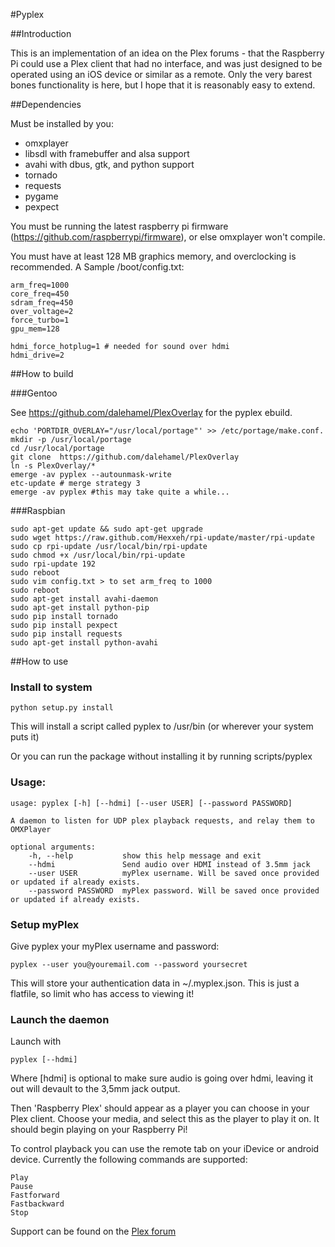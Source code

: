 #Pyplex

##Introduction

This is an implementation of an idea on the Plex forums - that the Raspberry Pi
could use a Plex client that had no interface, and was just designed to be 
operated using an iOS device or similar as a remote. Only the very barest bones
functionality is here, but I hope that it is reasonably easy to extend.

##Dependencies

Must be installed by you:
+ omxplayer
+ libsdl with framebuffer and alsa support
+ avahi with dbus, gtk, and python support
+ tornado
+ requests
+ pygame
+ pexpect

You must be running the latest raspberry pi firmware (https://github.com/raspberrypi/firmware), or else omxplayer won't compile.

You must have at least 128 MB graphics memory, and overclocking is recommended. A Sample /boot/config.txt:

    arm_freq=1000
    core_freq=450
    sdram_freq=450
    over_voltage=2
    force_turbo=1
    gpu_mem=128

    hdmi_force_hotplug=1 # needed for sound over hdmi
    hdmi_drive=2


 

##How to build

###Gentoo

See https://github.com/dalehamel/PlexOverlay for the pyplex ebuild. 

    echo 'PORTDIR_OVERLAY="/usr/local/portage"' >> /etc/portage/make.conf.
    mkdir -p /usr/local/portage
    cd /usr/local/portage
    git clone  https://github.com/dalehamel/PlexOverlay 
    ln -s PlexOverlay/*
    emerge -av pyplex --autounmask-write
    etc-update # merge strategy 3
    emerge -av pyplex #this may take quite a while...





###Raspbian

	sudo apt-get update && sudo apt-get upgrade
	sudo wget https://raw.github.com/Hexxeh/rpi-update/master/rpi-update
	sudo cp rpi-update /usr/local/bin/rpi-update
	sudo chmod +x /usr/local/bin/rpi-update 
	sudo rpi-update 192
	sudo reboot
	sudo vim config.txt > to set arm_freq to 1000
	sudo reboot
	sudo apt-get install avahi-daemon
	sudo apt-get install python-pip
	sudo pip install tornado
	sudo pip install pexpect
	sudo pip install requests
	sudo apt-get install python-avahi 
	
##How to use


### Install to system

    python setup.py install

This will install a script called pyplex to /usr/bin (or wherever your system puts it)

Or you can run the package without installing it by running scripts/pyplex

### Usage:

    usage: pyplex [-h] [--hdmi] [--user USER] [--password PASSWORD]

    A daemon to listen for UDP plex playback requests, and relay them to OMXPlayer

    optional arguments:
        -h, --help           show this help message and exit
        --hdmi               Send audio over HDMI instead of 3.5mm jack
        --user USER          myPlex username. Will be saved once provided or updated if already exists.
        --password PASSWORD  myPlex password. Will be saved once provided or updated if already exists.

        
### Setup myPlex


Give pyplex your myPlex username and password:

    pyplex --user you@youremail.com --password yoursecret


This will store your authentication data in ~/.myplex.json. This is just a flatfile, so limit who has access to viewing it!

### Launch the daemon

Launch with 

    pyplex [--hdmi]

Where [hdmi] is optional to make sure audio is going
over hdmi, leaving it out will devault to the 3,5mm jack output.

Then 'Raspberry Plex' should appear as a player you can choose in your Plex
client. Choose your media, and select this as the player to play it on. It should 
begin playing on your Raspberry Pi! 

To control playback you can use the remote tab on your iDevice or android device.
Currently the following commands are supported:
```
Play
Pause
Fastforward
Fastbackward
Stop
```

Support can be found on the [Plex forum][plexForum] 


[plexForum]: http://forums.plexapp.com/index.php/topic/35906-raspberry-pi
